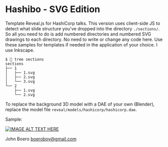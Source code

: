 # Hashibo - SVG Edition
Template Reveal.js for HashiCorp talks.  This version uses client-side JS to detect what slide structure you've dropped into the directory `./sections/`. So all you need to do is add numbered directories and numbered SVG drawings to each directory.  No need to write or change any code here.  Use these samples for templates if needed in the application of your choice.  I use Inkscape.

```
$  tree sections
sections
├── 1
│   ├── 1.svg
│   ├── 2.svg
│   └── 3.svg
└── 2
    ├── 1.svg
    └── 2.svg
```
To replace the background 3D model with a DAE of your own (Blender), replace the model file `reveal/models/hashicorp/hashicorp.dae`.

Sample:

[![IMAGE ALT TEXT HERE](https://img.youtube.com/vi/B56IL7125xM/0.jpg)](https://www.youtube.com/watch?v=B56IL7125xM)

John Boero
boeroboy@gmail.com
